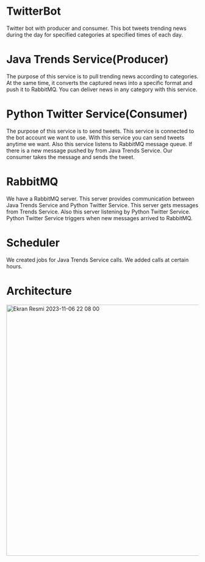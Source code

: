 # TwitterBot
Twitter bot with producer and consumer. This bot tweets trending news during the day for specified categories at specified times of each day.

# Java Trends Service(Producer)
The purpose of this service is to pull trending news according to categories. At the same time, it converts the captured news into a specific format and push it to RabbitMQ. You can deliver news in any category with this service.

# Python Twitter Service(Consumer)
The purpose of this service is to send tweets. This service is connected to the bot account we want to use. With this service you can send tweets anytime we want. Also this service listens to RabbitMQ message queue. If there is a new message pushed by from Java Trends Service. Our consumer takes the message and sends the tweet.

# RabbitMQ

We have a RabbitMQ server. This server provides communication between Java Trends Service and Python Twitter Service. This server gets messages from Trends Service. Also this server listening by Python Twitter Service. Python Twitter Service triggers when new messages arrived to RabbitMQ.

# Scheduler

We created jobs for Java Trends Service calls. We added calls at certain hours.

# Architecture

<img width="657" alt="Ekran Resmi 2023-11-06 22 08 00" src="https://github.com/Croesus0303/TwitterBot/assets/45857730/21544c46-7f7f-437e-a525-a35480bab78c">
